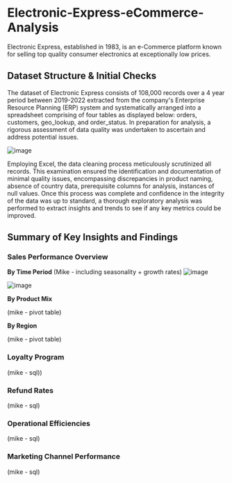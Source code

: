 # Electronic-Express-eCommerce-Analysis

Electronic Express, established in 1983, is an e-Commerce platform known for selling top quality consumer electronics at exceptionally low prices.  

## Dataset Structure & Initial Checks

The dataset of Electronic Express consists of 108,000 records over a 4 year period between 2019-2022 extracted from the company's Enterprise Resource Planning (ERP) system and systematically arranged into a spreadsheet comprising of four tables as displayed below: orders, customers, geo_lookup, and order_status. In preparation for analysis, a rigorous assessment of data quality was undertaken to ascertain and address potential issues.

![image](https://github.com/mlatona17/Electronic-Express-eCommerce-Analysis/assets/67985288/db27f1eb-4e48-4e04-bb76-28519240f1f4)


Employing Excel, the data cleaning process meticulously scrutinized all records. This examination ensured the identification and documentation of minimal quality issues, encompassing discrepancies in product naming, absence of country data, prerequisite columns for analysis, instances of null values. Once this process was complete and confidence in the integrity of the data was up to standard, a thorough exploratory analysis was performed to extract insights and trends to see if any key metrics could be improved.

## Summary of Key Insights and Findings

### Sales Performance Overview


**By Time Period** (Mike - including seasonality + growth rates)
![image](https://github.com/mlatona17/Electronic-Express-eCommerce-Analysis/assets/67985288/3ba6da25-616d-4d90-8792-b16b3fa803f1) 

![image](https://github.com/mlatona17/Electronic-Express-eCommerce-Analysis/assets/67985288/46a0dea5-2de8-4f7c-8176-480580ab29f1)

**By Product Mix**

(mike - pivot table)

**By Region**

(mike - pivot table)

### Loyalty Program

(mike - sql))

### Refund Rates

(mike - sql)

### Operational Efficiencies

(mike - sql)

### Marketing Channel Performance

(mike - sql)



